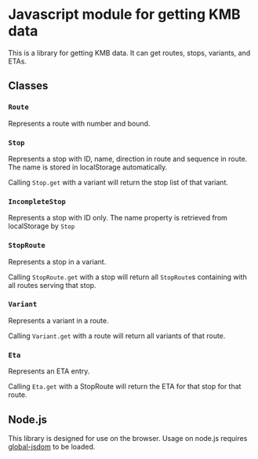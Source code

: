 # Javascript module for getting KMB data
This is a library for getting KMB data. It can get routes, stops, variants, and ETAs.

## Classes
### `Route`
Represents a route with number and bound.
### `Stop`
Represents a stop with ID, name, direction in route and sequence in route.
The name is stored in localStorage automatically.

Calling `Stop.get` with a variant will return the stop list of that variant.

### `IncompleteStop`
Represents a stop with ID only. The name property is retrieved from localStorage by `Stop`


### `StopRoute`
Represents a stop in a variant.

Calling `StopRoute.get` with a stop will return all `StopRoute`s containing with all routes serving that stop.

### `Variant`
Represents a variant in a route.

Calling `Variant.get` with a route will return all variants of that route.

### `Eta`
Represents an ETA entry.

Calling `Eta.get` with a StopRoute will return the ETA for that stop for that route.

## Node.js
This library is designed for use on the browser. Usage on node.js requires [global-jsdom](https://www.npmjs.com/package/global-jsdom) to be loaded.